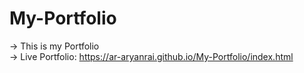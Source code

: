 # My-Portfolio
-> This is my Portfolio <br/>
-> Live Portfolio: https://ar-aryanrai.github.io/My-Portfolio/index.html
